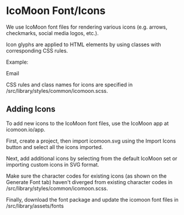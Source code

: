 # IcoMoon Font/Icons

We use IcoMoon font files for rendering various icons (e.g. arrows, checkmarks, social media logos, etc.).

Icon glyphs are applied to HTML elements by using classes with corresponding CSS rules.

Example: <p><i class="icon icon-email"></i> Email</p>

CSS rules and class names for icons are specified in /src/library/styles/common/icomoon.scss.

## Adding Icons

To add new icons to the IcoMoon font files, use the IcoMoon app at icomoon.io/app.

First, create a project, then import icomoon.svg using the Import Icons button and select all the icons imported.

Next, add additional icons by selecting from the default IcoMoon set or importing custom icons in SVG format.

Make sure the character codes for existing icons (as shown on the Generate Font tab) haven't diverged from existing character codes in /src/library/styles/common/icomoon.scss.

Finally, download the font package and update the icomoon font files in /src/library/assets/fonts
